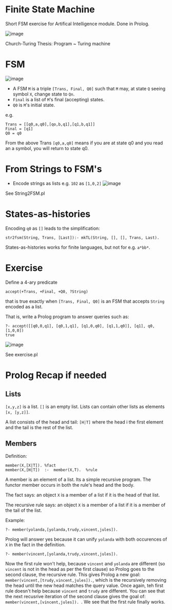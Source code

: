 # Finite State Machine
Short FSM exercise for Artifical Intelligence module. Done in Prolog.

![image](https://user-images.githubusercontent.com/78870995/152841976-91d65453-bdc6-4075-993c-da146ce4c3fa.png)

Church-Turing Thesis: Program ~ Turing machine

# FSM
![image](https://user-images.githubusercontent.com/78870995/152842092-4bed52eb-bca9-44a7-99a0-88110410be61.png)

- A FSM ```M``` is a triple ```[Trans, Final, Q0]``` such that ```M``` may, at state ```Q``` seeing symbol ```X```, change state to ```Qn```.
- ```Final``` is a list of ```M```'s final (accepting) states.
- ```Q0``` is ```M```'s initial state.

e.g. 
```
Trans = [[q0,a,q0],[qo,b,q1],[q1,b,q1]]
Final = [q1]
Q0 = q0
```

From the above Trans ```[q0,a,q0]``` means if you are at state q0 and you read an a symbol, you will return to state q0.

# From Strings to FSM's

- Encode strings as lists e.g. ```102``` as ```[1,0,2]```
![image](https://user-images.githubusercontent.com/78870995/152843450-9dc2c6bb-4174-49eb-9ec7-64679a79af84.png)

See String2FSM.pl

# States-as-histories
Encoding ```q0``` as ```[]``` leads to the simplification:
```
str2fsm(String, Trans, [Last]):- mkTL(String, [], [], Trans, Last).
```
States-as-histories works for finite languages, but not for e.g. ```a*bb*```.

# Exercise
Define a 4-ary predicate
```
accept(+Trans, +Final, +Q0, ?String)
```
that is true exactly when ```[Trans, Final, Q0]``` is an FSM that accepts ```String``` encoded as a list.

That is, write a Prolog program to answer queries such as:
```
?- accept([[q0,0,q1], [q0,1,q1], [q1,0,q0], [q1,1,q0]], [q1], q0, [1,0,0])
true
```
![image](https://user-images.githubusercontent.com/78870995/152845483-0a572f1e-8cad-480c-b9aa-37375104dc11.png)

See exercise.pl

# Prolog Recap if needed
## Lists
```[x,y,z]``` is a list. ```[]``` is an empty list. Lists can contain other lists as elements ```[x, [y,z]]```.

A list consists of the head and tail: ```[H|T]``` where the head i the first element and the tail is the rest of the list. 
## Members
Definition:
```
member(X,[X|T]). %fact
member(X,[H|T])  :-  member(X,T).  %rule
```
A member is an element of a list. Its a simple recursive program. The functor member occurs in both the rule's head and the body.

The fact says: an object ```X``` is a member of a list if it is the head of that list.

The recursive rule says: an object ```X``` is a member of a list if it is a member of the tail of the list.

Example:
```
?- member(yolanda,[yolanda,trudy,vincent,jules]).
```
Prolog will answer yes because it can unify ```yolanda``` with both occurences of ```X``` in the fact in the definition.
```
?- member(vincent,[yolanda,trudy,vincent,jules]).
```
Now the first rule won't help, because ```vincent``` and ```yolanda``` are different (so ```vincent``` is not in the head as per the first clause) so Prolog goes to the second clause, the recursive rule. This gives Prolog a new goal: ```member(vincent,[trudy,vincent,jules]).```, which is the recursively removing the head until the new head matches the query value. Once again, teh first rule doesn't help because ```vincent``` and ```trudy``` are different. You can see that the next recusrive iteration of the second clause gives the goal of:  ```member(vincent,[vincent,jules]). ```. We see that the first rule finally works.

